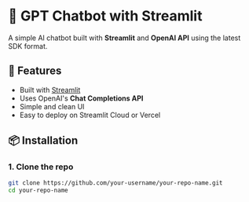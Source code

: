 # 🤖 GPT Chatbot with Streamlit

A simple AI chatbot built with **Streamlit** and **OpenAI API** using the latest SDK format.

## 🚀 Features
- Built with [Streamlit](https://streamlit.io/)
- Uses OpenAI's **Chat Completions API**
- Simple and clean UI
- Easy to deploy on Streamlit Cloud or Vercel

## 📦 Installation

### 1. Clone the repo
```bash
git clone https://github.com/your-username/your-repo-name.git
cd your-repo-name
